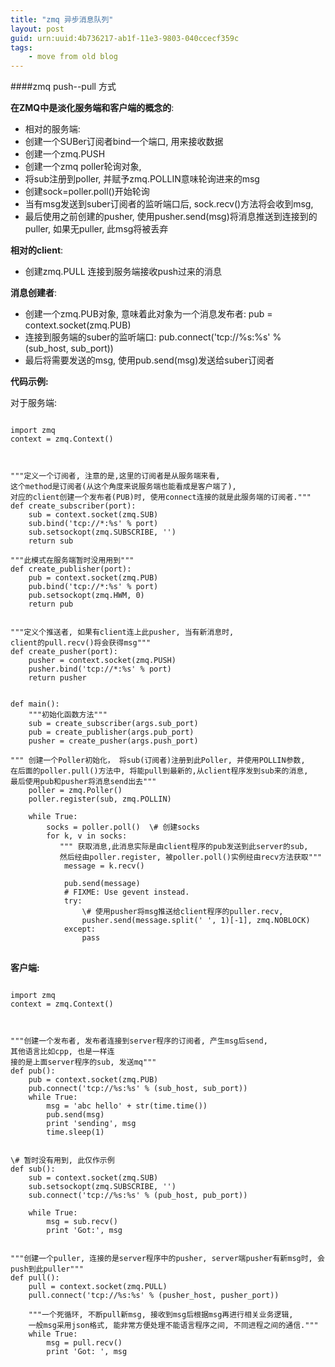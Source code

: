 ```yaml
---
title: "zmq 异步消息队列"
layout: post
guid: urn:uuid:4b736217-ab1f-11e3-9803-040ccecf359c
tags:
    - move from old blog
---
```

####zmq  push--pull 方式

**在ZMQ中是淡化服务端和客户端的概念的**:

* 相对的服务端:
* 创建一个SUBer订阅者bind一个端口, 用来接收数据
* 创建一个zmq.PUSH
* 创建一个zmq poller轮询对象,
* 将sub注册到poller, 并赋予zmq.POLLIN意味轮询进来的msg
* 创建sock=poller.poll()开始轮询
* 当有msg发送到suber订阅者的监听端口后, sock.recv()方法将会收到msg,
* 最后使用之前创建的pusher, 使用pusher.send(msg)将消息推送到连接到的puller, 如果无puller, 此msg将被丢弃


**相对的client**:

* 创建zmq.PULL 连接到服务端接收push过来的消息

**消息创建者**:

* 创建一个zmq.PUB对象, 意味着此对象为一个消息发布者: pub = context.socket(zmq.PUB)
* 连接到服务端的suber的监听端口: pub.connect('tcp://%s:%s' % (sub_host, sub_port))
* 最后将需要发送的msg, 使用pub.send(msg)发送给suber订阅者


**代码示例:**

对于服务端:
<pre>
<code>
import zmq
context = zmq.Context()



"""定义一个订阅者, 注意的是,这里的订阅者是从服务端来看, 
这个method是订阅者(从这个角度来说服务端也能看成是客户端了), 
对应的client创建一个发布者(PUB)时, 使用connect连接的就是此服务端的订阅者."""
def create_subscriber(port):
    sub = context.socket(zmq.SUB)
    sub.bind('tcp://*:%s' % port)
    sub.setsockopt(zmq.SUBSCRIBE, '')
    return sub

"""此模式在服务端暂时没用用到"""
def create_publisher(port):
    pub = context.socket(zmq.PUB)
    pub.bind('tcp://*:%s' % port)
    pub.setsockopt(zmq.HWM, 0)
    return pub


"""定义个推送者, 如果有client连上此pusher, 当有新消息时,
client的pull.recv()将会获得msg"""
def create_pusher(port):
    pusher = context.socket(zmq.PUSH)
    pusher.bind('tcp://*:%s' % port)
    return pusher
    
    
def main():
    """初始化函数方法"""
    sub = create_subscriber(args.sub_port)
    pub = create_publisher(args.pub_port)
    pusher = create_pusher(args.push_port)

""" 创建一个Poller初始化， 将sub(订阅者)注册到此Poller, 并使用POLLIN参数, 
在后面的poller.pull()方法中, 将能pull到最新的,从client程序发到sub来的消息,
最后使用pub和pusher将消息send出去"""
    poller = zmq.Poller()
    poller.register(sub, zmq.POLLIN)

    while True:
        socks = poller.poll()  \# 创建socks
        for k, v in socks:
           """ 获取消息,此消息实际是由client程序的pub发送到此server的sub,
           然后经由poller.register, 被poller.poll()实例经由recv方法获取"""
            message = k.recv()   
            
            pub.send(message)
            # FIXME: Use gevent instead.
            try:
                \# 使用pusher将msg推送给client程序的puller.recv, 
                pusher.send(message.split(' ', 1)[-1], zmq.NOBLOCK)
            except:
                pass
</code>
</pre>

**客户端:**
<pre>
<code>
import zmq
context = zmq.Context()



"""创建一个发布者, 发布者连接到server程序的订阅者, 产生msg后send, 
其他语言比如cpp, 也是一样连
接的是上面server程序的sub, 发送mq"""
def pub():
    pub = context.socket(zmq.PUB)
    pub.connect('tcp://%s:%s' % (sub_host, sub_port))
    while True:
        msg = 'abc hello' + str(time.time())
        pub.send(msg)
        print 'sending', msg
        time.sleep(1)


\# 暂时没有用到, 此仅作示例
def sub():
    sub = context.socket(zmq.SUB)
    sub.setsockopt(zmq.SUBSCRIBE, '')
    sub.connect('tcp://%s:%s' % (pub_host, pub_port))

    while True:
        msg = sub.recv()
        print 'Got:', msg


"""创建一个puller, 连接的是server程序中的pusher, server端pusher有新msg时, 会push到此puller"""
def pull():
    pull = context.socket(zmq.PULL)
    pull.connect('tcp://%s:%s' % (pusher_host, pusher_port))

    """一个死循环, 不断pull新msg, 接收到msg后根据msg再进行相关业务逻辑,
    一般msg采用json格式, 能非常方便处理不能语言程序之间, 不同进程之间的通信."""
    while True:
        msg = pull.recv()
        print 'Got: ', msg
</code>
</pre>
